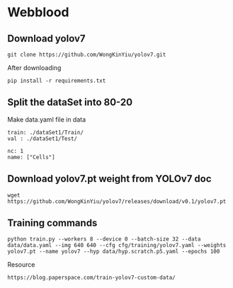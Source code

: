 # Webblood
## Download yolov7 
```git
git clone https://github.com/WongKinYiu/yolov7.git
```
After downloading
```
pip install -r requirements.txt
```
## Split the dataSet into 80-20

Make data.yaml file in data
```
train: ./dataSet1/Train/
val : ./dataSet1/Test/

nc: 1
name: ["Cells"]
```
## Download yolov7.pt weight from YOLOv7 doc
```
wget https://github.com/WongKinYiu/yolov7/releases/download/v0.1/yolov7.pt
```

## Training commands
```
python train.py --workers 8 --device 0 --batch-size 32 --data data/data.yaml --img 640 640 --cfg cfg/training/yolov7.yaml --weights yolov7.pt --name yolov7 --hyp data/hyp.scratch.p5.yaml --epochs 100
```

Resource
```
https://blog.paperspace.com/train-yolov7-custom-data/
```



